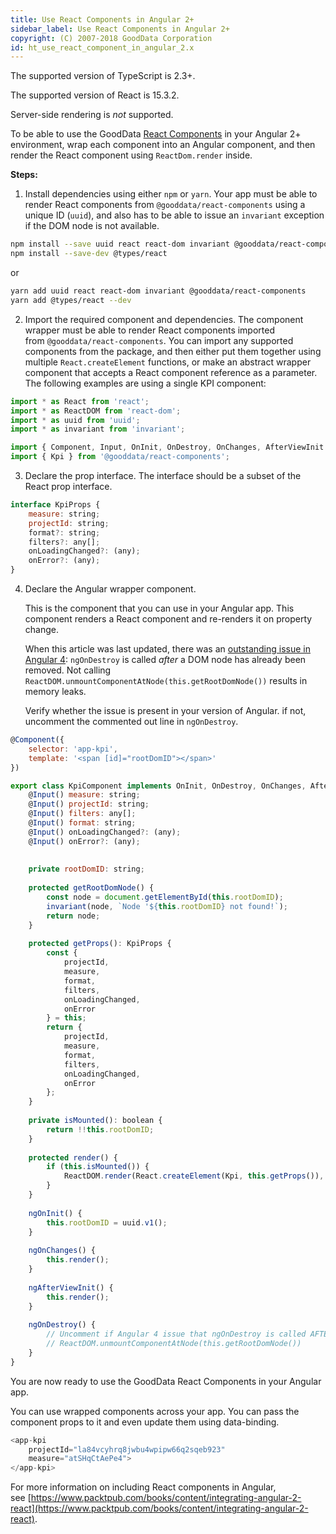 ```yaml
---
title: Use React Components in Angular 2+
sidebar_label: Use React Components in Angular 2+
copyright: (C) 2007-2018 GoodData Corporation
id: ht_use_react_component_in_angular_2.x
---
```


The supported version of TypeScript is 2.3+.

The supported version of React is 15.3.2.

Server-side rendering is _not_ supported.

To be able to use the GoodData [React Components](react_components.md) in your Angular 2+ environment, wrap each component into an Angular component, and then render the React component using `ReactDom.render` inside.

**Steps:**

1. Install dependencies using either `npm` or `yarn`. Your app must be able to render React components from `@gooddata/react-components` using a unique ID \(`uuid`\), and also has to be able to issue an `invariant` exception if the DOM node is not available.

```bash
npm install --save uuid react react-dom invariant @gooddata/react-components
npm install --save-dev @types/react
```

or

```bash
yarn add uuid react react-dom invariant @gooddata/react-components
yarn add @types/react --dev
```

2. Import the required component and dependencies.
   The component wrapper must be able to render React components imported from `@gooddata/react-components`. You can import any supported components from the package, and then either put them together using multiple `React.createElement` functions, or make an abstract wrapper component that accepts a React component reference as a parameter. The following examples are using a single KPI component:

```javascript
import * as React from 'react';
import * as ReactDOM from 'react-dom';
import * as uuid from 'uuid';
import * as invariant from 'invariant';

import { Component, Input, OnInit, OnDestroy, OnChanges, AfterViewInit } from '@angular/core';
import { Kpi } from '@gooddata/react-components';
```

3. Declare the prop interface. The interface should be a subset of the React prop interface.

```javascript
interface KpiProps {
    measure: string;
    projectId: string;
    format?: string;
    filters?: any[];
    onLoadingChanged?: (any);
    onError?: (any);
}
```

4. Declare the Angular wrapper component.

   This is the component that you can use in your Angular app. This component renders a React component and re-renders it on property change.

   When this article was last updated, there was an [outstanding issue in Angular 4](https://github.com/angular/angular/issues/14252): `ngOnDestroy` is called _after_ a DOM node has already been removed. Not calling `ReactDOM.unmountComponentAtNode(this.getRootDomNode())` results in memory leaks.

   Verify whether the issue is present in your version of Angular. if not, uncomment the commented out line in `ngOnDestroy`.

```javascript
@Component({
    selector: 'app-kpi',
    template: '<span [id]="rootDomID"></span>'
})

export class KpiComponent implements OnInit, OnDestroy, OnChanges, AfterViewInit {
    @Input() measure: string;
    @Input() projectId: string;
    @Input() filters: any[];
    @Input() format: string;
    @Input() onLoadingChanged?: (any);
    @Input() onError?: (any);
 
 
    private rootDomID: string;
     
    protected getRootDomNode() {
        const node = document.getElementById(this.rootDomID);
        invariant(node, `Node '${this.rootDomID} not found!`);
        return node;
    }
 
    protected getProps(): KpiProps {
        const {
            projectId,
            measure,
            format,
            filters,
            onLoadingChanged,
            onError
        } = this;
        return {
            projectId,
            measure,
            format,
            filters,
            onLoadingChanged,
            onError
        };
    }
 
    private isMounted(): boolean {
        return !!this.rootDomID;
    }
 
    protected render() {
        if (this.isMounted()) {
            ReactDOM.render(React.createElement(Kpi, this.getProps()), this.getRootDomNode());
        }
    }
 
    ngOnInit() {
        this.rootDomID = uuid.v1();
    }
 
    ngOnChanges() {
        this.render();
    }
 
    ngAfterViewInit() {
        this.render();
    }
 
    ngOnDestroy() {
        // Uncomment if Angular 4 issue that ngOnDestroy is called AFTER DOM node removal is resolved
        // ReactDOM.unmountComponentAtNode(this.getRootDomNode())
    }
}
```

You are now ready to use the GoodData React Components in your Angular app.

You can use wrapped components across your app. You can pass the component props to it and even update them using data-binding.

```javascript
<app-kpi
    projectId="la84vcyhrq8jwbu4wpipw66q2sqeb923"
    measure="atSHqCtAePe4">
</app-kpi>
```

For more information on including React components in Angular, see [https://www.packtpub.com/books/content/integrating-angular-2-react](https://www.packtpub.com/books/content/integrating-angular-2-react).
